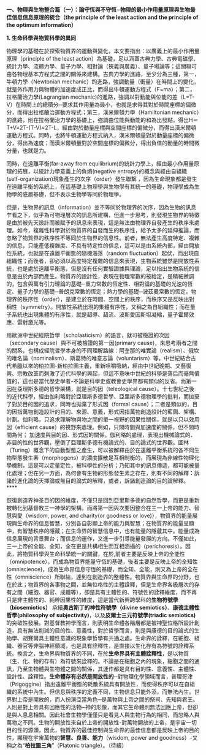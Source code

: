 **一、物理與生物整合篇（一）：論守恆與不守恆─物理的最小作用量原理與生物最佳信息信息原理的統合（the principle of the least action and the principle of the optimum information）**

**1. 生命科學與物質科學的異同**

物理學的基礎在於探索物質界的運動與變化，本文要指出：以廣義上的最小作用量原理（principle of the least action）為基礎，足以涵蓋古典力學、古典電磁學、統計力學、流體力學、量子力學、相對論（狹義與廣義）、量子場論等；這關聯可由各物理基本方程式之間的關係來建構。古典力學的進路，至少分為三種，第一，牛頓力學（Newtonian mechanic）的進路，強調動量（衝量）在時間上的變化，就是外作用力與物體的加速度成正比，而得出牛頓運動方程式（F=ma）；第二，拉格蘭治力學(Lagrangian mechanic)的進路，強調以對動能與位能的差（L=T-V）在時間上的總積分─要求其作用量為最小，也就是求得其對於時間座標的偏微分，而得出拉格蘭治運動方程式；第三，漢米爾頓力學（Hamiltonian mechanic）的進路，則在拉格蘭治力學的基礎上，強調由位能與動能的和為出發點，得出H＝T+V=2T-(T-V)=2T-L，經由對於動量座標與空間座標的偏微分，而得出漢米爾頓運動方程式。同時，也將牛頓運動方程式納入，漢米爾頓量對於動量座標的偏微分，得出為速度；而漢米爾頓量對於空間座標的偏微分，得出負值的動量的時間微分量，也就是力。

同時，在遠離平衡(far-away from equilibrium)的統計力學上，經由最小作用量原理的拓展，以統計力學意義上的負熵(negative entropy)的概念與經由自組織(self-organization)現象產生的次序（order）發生聯繫 ，因為生命現象都是發生在遠離平衡的系統上，在這基礎上物理學與生物學有其統一的基礎，物理學成為生物學的底層基礎，但不表示生物學等同於物理學。

但是，生物界的訊息（information）並不等同於物理界的次序，因為生物的訊息乍看之下，似乎為可物理層次的訊息所建構，但進一步思考，則發現生物界的特徵是由於被先天設計而被賦予的訊息來表現，這是無法由物理界自發產生的秩序來處理。如今，複雜性科學對於物質界的自發而生的秩序性，給予太多的延伸推論，而忽略了物質界的秩序性不等同於生物界的信息性。前者，無法產生高度特定、複雜的信息，只能產低複雜度、不具有特定性的信息，這可以是由系統內部，經由開放性系統，也就是在遠離平衡態的隨機漲落（random fluctuation）起伏，而出現自組織性；而後者，卻必須以高度特定複雜的信息來表現，生物系統雖然是開放性系統，也是處於遠離平衡態，但是沒有任何實驗證據與理論，足以指出生物系統的信息是由於內部而產生。物質界的設計性，表現在物理常數的被給定，是精細微調的，包含與萬有引力理論的基礎─重力常數的恆定性、相對論的基礎的光速的恆定、量子力學的基礎─普朗克常數的恆定；熱力學的基礎─波茲曼常數的恆定。物理界的秩序性（order），是建立於在時間、空間上的秩序，而秩序又是反映出對稱性（symmetry）。開放性系統出現的集體有序性，又稱之為自組織性；而在量子系統也出現集體的有序性，就是超導、超流、波斯愛因斯坦凝縮，量子霍爾效應、雷射激光等。

用歐洲中世紀經院哲學（scholasticism）的語言，就可被檢證的次因（secondary cause）與不可被檢證的第一因(primary cause)，來思考兩者之間的關系，也構成經院哲學本身的不同理解路線：阿奎那的唯實論（realism）、俄坎的唯名論（nominalism）、斯葛特的唯意志論（voluntarism）等，中世紀結合古代希臘以來的柏拉圖-新柏拉圖主義，重新咀嚼吸納，經由中世紀晚期、文藝復興、宗教改革而刺激了近代科學的興起，但這不意味中世紀的科學是落后而毫無價值的，這也是當代歷史學者-不論是科學史或教會史學界都有類似的反省。而第一因在亞理斯多德的哲學架構，就是目的因（teleological cause）。十七世紀之後的近代科學，經由伽利略對於亞理斯多德哲學、亞里斯多德物理學的批判，而拋棄了對於目的因的追求，同時也拋棄了形式因（formal cause）；二者是類似的，目的因指萬物創造設計的目的、來源、意義，形式因指萬物創造設計的藍圖、架構、計劃。伽利略，只追求理解物與物之間的單一視野的因果性關係，就是以只以效用因（efficient cause）的視野來處理。例如，只問時間與加速度的關係，但不問時間為何； 加速度與目的因、形式因的關係。伽利略的處理，表現出機械論式的、非目的性的世界觀，壓倒了亞理斯多德有機論式的、目的論式的世界觀。圖林（Turing）概念下的自動型態之產生，可以被解釋由於在遠離平衡系統的各不同生物型態發生素（morphogens）的濃度擴散是互相制衡的，而展現為非線性物理化學機制，這是可以定量定性，被科學性的分析；乃知其中的訊息傳遞，都可能被量化處理；但在另一方面，為何會有生物的形態發生素之存在，則有不同的解釋：訴諸於進化論的天擇論或無目的論式的解釋，或者，訴諸創造論的目的論解釋。****

恢復創造界神圣目的因的維度，不僅只是回到亞里斯多德的自然哲學，而更是重新被轉化到基督教三一神學的架構，而將第一因與次要因整合在三一上帝的能力、智慧與愛（wisdom, power, and charity(or goodness or love)），物質界的能量展現與生命界的信息智慧，分別各自彰顯上帝的能力與智慧；在物質界的能量呈顯中，有智慧秩序的隱蔵；在生命界的智慧信息中，也有能量的隱蔵其中。能量成為信息展現的背景舞台；而信息的運作，又進一步引導能量發展的方向。不僅如此，三一上帝的全能、全知，全在更是共構相生而互相涵攝的（perichoresis）。因此，將物質科學與生命科學統一的關鍵，在於,前者主要是反映上帝的全能性（omnipotence），而成為物質界能量守恆的基礎，後者主要是反映上帝的全知性(omniscience)，成為生命界信息守恆的基礎，而全知、全能，則又為上帝的全在性（omniscience）所聯結，達到在創造界的整體性。物質界與生命界的分野，也在於此；物質界的各事物之間，並無位格性的主體詮釋，但是生命界各級層次的存有之間（細胞、器官、成體等），卻是具有主體性的、符號性的詮釋維度，而不再只是非主體性的、純粹因果性的維度，這是當代新興跨學科的**生物符號學（biosemiotics）** 承續**奧古斯丁的神性符號學（divine semiotics）**、**康德主體性哲學(philosophy of subjectivity)**，以及**皮爾士三元符號學(triadic semiotics)** 的突破性發展。對基督教神學而言，則表明生命體各階層都是被神聖位格所設計創造，具有無法削減的目的性、意義性，對於哲學而言，則是與康德的目的論式的生物學、胡賽爾具主體性意識的現象學哲學有共通之處。生命界的詮釋，在細胞、組織、器官等非腦神經領域，也是具有詮釋性，是直接以生化存有為符號的詮釋系統。換言之，生命界與物質界的不同，在於**生命界具有主體詮釋性**，是以物質（生、化、物的存有）為符號來詮釋的。不論是在細胞之內的現象，細胞之間的通訊，乃至生物體與生物體之間的關係，其運作都是具有目的性、意義性、主體性、設計性、詮釋性。**生命體存有必然是開放性的**─對物理化學領域而言，普理哥津（Prigoggine）指出遠離平衡態的耗散系統具有開放性，而使得秩序可以在自組織的系統中內生。但信息與秩序的定義不同，生物信息只能外添，而無法內生。世界對上帝是開放的，而人扮演亞當角色─是萬物與上帝之間的祭司、先知與君王。人則是對上帝具有回應性的活物─神的形像，而其它生命體則無法回應上帝，但卻是與人息息相關。因此社會生物學僅僅只是看見人與生物行為的相同，而忽略人與萬物之不同。生物的開放性來自於上帝的開放性-對萬物開放的上帝，是宇宙一切目的性的源頭，因此，物質界的最佳控制與生命界的最佳信息都是反映上帝的目的性，顯現在宇宙萬物的**智慧、良善、能力**（wisdom, power and goodness）-又稱之為“**柏拉圖三角**”（Platonic triangle）。（待續）